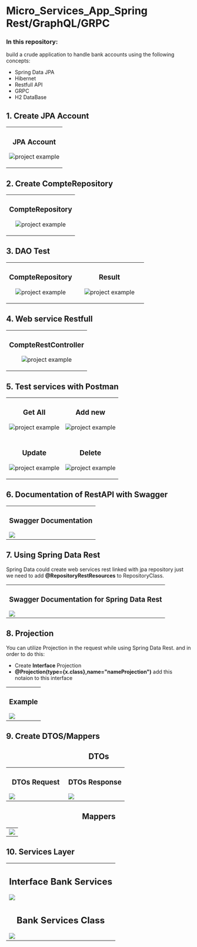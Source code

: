 # Micro_Services_App_Spring Rest/GraphQL/GRPC
### In this repository:
build a crude application to handle bank accounts using the following concepts:
* Spring Data JPA
* Hibernet
* Restfull API
* GRPC
* H2 DataBase

## **1. Create JPA Account**
<table>
<tr>
<td width="100%">
          <h3 align="center">JPA Account</h3>
          <p align="center">
             <img src="img/compteJpa.jpg" alt="project example"/>
            </p>
        </td>
</tr>
</table>

## **2. Create CompteRepository**
<table>
<tr>
<td width="100%">
          <h3 align="center">CompteRepository</h3>
          <p align="center">
             <img src="img/CompteRepository.jpg" alt="project example"/>
            </p>
        </td>
</tr>
</table>

## **3. DAO Test**
<table>
<tr>
<td width="50%">
          <h3 align="center">CompteRepository</h3>
          <p align="center">
             <img src="img/TestDao.jpg" alt="project example"/>
            </p>
 </td>
 <td width="50%">
          <h3 align="center">Result</h3>
          <p align="center">
             <img src="img/ResultDAO.jpg" alt="project example"/>
            </p>
 </td>
</tr>
</table>

## **4. Web service Restfull**
<table>
<tr>
<td width="100%">
          <h3 align="center">CompteRestController</h3>
          <p align="center">
             <img src="img/CompteRestController.jpg" alt="project example"/>
            </p>
        </td>
</tr>
</table>

## **5. Test services with Postman**

<table>
<tr>
<td width="50%">
          <h3 align="center">Get All</h3>
          <p align="center">
             <img src="img/findAll.jpg" alt="project example"/>
            </p>
  </td>
  <td width="50%">
          <h3 align="center">Add new</h3>
          <p align="center">
             <img src="img/createCompte.jpg" alt="project example"/>
            </p>
        </td>
</tr>
<tr>
<td width="50%">
          <h3 align="center">Update</h3>
          <p align="center">
             <img src="img/update.jpg" alt="project example"/>
            </p>
  </td>
  <td width="50%">
          <h3 align="center">Delete</h3>
          <p align="center">
             <img src="img/delete.jpg" alt="project example"/>
            </p>
        </td>
</tr>
</table>

## **6. Documentation of RestAPI with Swagger**

<table>
          <td width="100%">
                    <h3 align="center">Swagger Documentation</h3>
                    <img src="img/swagger.jpg"></img>
          </td>
</table>

## **7. Using Spring Data Rest**

Spring Data could create web services rest linked with jpa repository just we need to add **@RepositoryRestResources** to RepositoryClass.

<table>
          <tr>
                    <td>
                    <h3 align="center">Swagger Documentation for Spring Data Rest</h3>
                    <img src="img/swaggerSpring.jpg"></img>
                    </td>
          <tr>
</table>

## **8. Projection**

You can utilize Projection in the request while using Spring Data Rest. and in order to do this:

* Create **Interface** Projection
* **@Projection(type={x.class},name="nameProjection")** add this notaion to this interface

<table>
          <tr>
                    <td>
                              <h3 align="center">Example</h3>
                              <img src="img/project.png"></img>
                    </td>
          </tr>
</table>

## **9. Create DTOS/Mappers**
<table>
          <tr>
                    <h2 align="center">DTOs</h2>
                    <td width="50%">
                              <h3 align="center">DTOs Request</h3>
                              <img src="img/dtoReq.jpg"></img>
                    </td>
                    <td width="50%">
                              <h3 align="center">DTOs Response</h3>
                              <img src="img/dtoResp.jpg"></img>
                    </td>
          </tr>
</table>
<table>
           <tr>
                    <h2 align="center">Mappers</h2>
                    <td width="100%">
                              <img src="img/mappers.jpg"></img>
                    </td>
          </tr>
</table>

## **10. Services Layer**
<table>
           <tr>
                    <td >
                    <h2 align="center">Interface Bank Services</h2>
                    <img src="img/IBank.jpg"></img>
                    </td>
          </tr
           <tr>
                    <td>
                              <h2 align="center">Bank Services Class</h2>
                              <img src="img/bank.jpg"></img>
                    </td>
          </tr>
</table>
